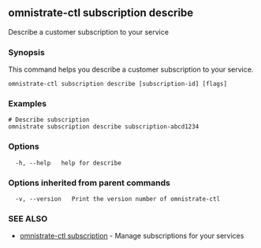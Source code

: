 ## omnistrate-ctl subscription describe

Describe a customer subscription to your service

### Synopsis

This command helps you describe a customer subscription to your service.

```
omnistrate-ctl subscription describe [subscription-id] [flags]
```

### Examples

```
# Describe subscription
omnistrate subscription describe subscription-abcd1234
```

### Options

```
  -h, --help   help for describe
```

### Options inherited from parent commands

```
  -v, --version   Print the version number of omnistrate-ctl
```

### SEE ALSO

* [omnistrate-ctl subscription](omnistrate-ctl_subscription.md)	 - Manage subscriptions for your services

